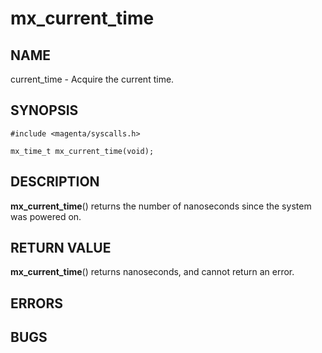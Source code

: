 # mx_current_time

## NAME

current_time - Acquire the current time.

## SYNOPSIS

```
#include <magenta/syscalls.h>

mx_time_t mx_current_time(void);
```

## DESCRIPTION

**mx_current_time**() returns the number of nanoseconds since the system was
powered on.

## RETURN VALUE

**mx_current_time**() returns nanoseconds, and cannot return an error.

## ERRORS

## BUGS

